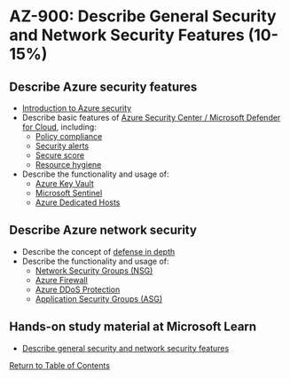 # AZ-900: Describe General Security and Network Security Features (10-15%)

## Describe Azure security features
* [Introduction to Azure security](https://docs.microsoft.com/en-us/azure/security/azure-security)
* Describe basic features of [Azure Security Center / Microsoft Defender for Cloud](https://docs.microsoft.com/en-ca/azure/security-center/security-center-intro), including:
    * [Policy compliance](https://docs.microsoft.com/en-us/azure/governance/policy/how-to/get-compliance-data)
    * [Security alerts](https://docs.microsoft.com/en-us/azure/defender-for-cloud/alerts-overview)
    * [Secure score](https://docs.microsoft.com/en-us/azure/defender-for-cloud/secure-score-security-controls)
    * [Resource hygiene](https://azure.microsoft.com/en-gb/blog/introducing-the-redesigned-security-center-overview-dashboard/)
* Describe the functionality and usage of:
    * [Azure Key Vault](https://docs.microsoft.com/en-us/azure/key-vault/key-vault-whatis)
    * [Microsoft Sentinel](https://docs.microsoft.com/en-us/azure/sentinel/overview)
    * [Azure Dedicated Hosts](https://docs.microsoft.com/en-us/azure/virtual-machines/dedicated-hosts)

## Describe Azure network security
* Describe the concept of [defense in depth](https://docs.microsoft.com/en-us/learn/modules/azure-well-architected-security/)
* Describe the functionality and usage of:
    * [Network Security Groups (NSG)](https://docs.microsoft.com/en-us/azure/virtual-network/security-overview)
    * [Azure Firewall](https://docs.microsoft.com/en-us/azure/firewall/overview)
    * [Azure DDoS Protection](https://docs.microsoft.com/en-us/azure/virtual-network/ddos-protection-overview)
    * [Application Security Groups (ASG)](https://docs.microsoft.com/en-us/azure/virtual-network/security-overview#application-security-groups)

## Hands-on study material at Microsoft Learn

* [Describe general security and network security features](https://docs.microsoft.com/en-us/learn/paths/az-900-describe-general-security-network-security-features)

[Return to Table of Contents](README.md)
